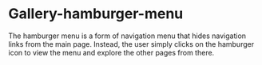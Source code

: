# Gallery-hamburger-menu
The hamburger menu is a form of navigation menu that hides navigation links from the main page. Instead, the user simply clicks on the hamburger icon to view the menu and explore the other pages from there.
